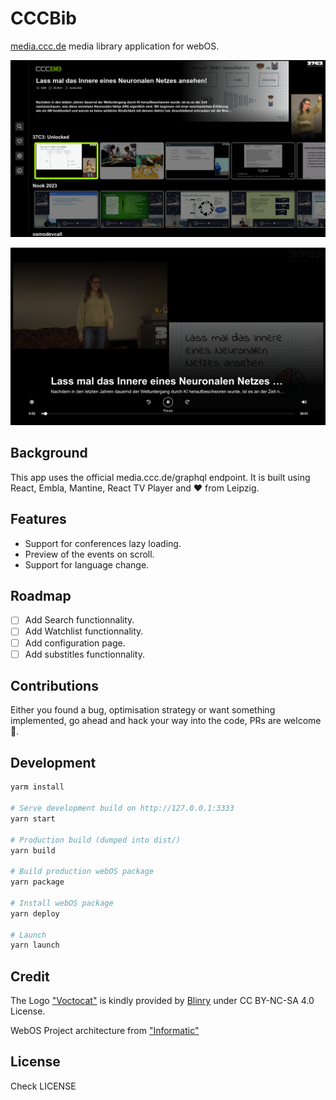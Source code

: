 # CCCBib

[media.ccc.de](https://media.ccc.de) media library application for webOS.

![Main Screen](https://github.com/volkovmqx/cccbib/blob/main/.github/screenshots/screenshot1.png?raw=true)

![Player Screen](https://github.com/volkovmqx/cccbib/blob/main/.github/screenshots/screenshot2.png?raw=true)


## Background

This app uses the official media.ccc.de/graphql endpoint. It is built using React, Embla, Mantine, React TV Player and ❤️ from Leipzig.

## Features

- Support for conferences lazy loading.
- Preview of the events on scroll.
- Support for language change.

## Roadmap

- &#9744; Add Search functionnality.
- &#9744; Add Watchlist functionnality.
- &#9744; Add configuration page.
- &#9744; Add substitles functionnality.

##  Contributions

Either you found a bug, optimisation strategy or want something implemented, go ahead and hack your way into the code, PRs are welcome 🌱.


## Development

```sh
yarm install

# Serve development build on http://127.0.0.1:3333
yarn start

# Production build (dumped into dist/)
yarn build

# Build production webOS package
yarn package

# Install webOS package
yarn deploy

# Launch
yarn launch
```

## Credit

The Logo ["Voctocat"](https://morr.cc/voctocat/) is kindly provided by [Blinry](https://github.com/blinry) under CC BY-NC-SA 4.0 License.

WebOS Project architecture from ["Informatic"](https://github.com/informatic/streamkatze)

## License

Check LICENSE